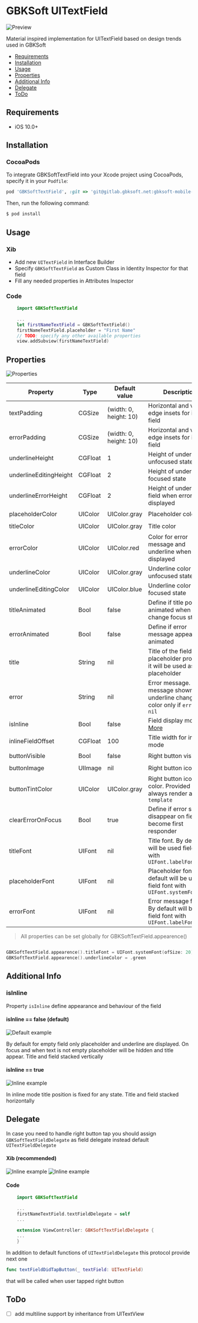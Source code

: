 # GBKSoft UITextField

![Preview](/Media/preview.png)

Material inspired implementation for UITextField based on design trends used in GBKSoft

- [Requirements](#requirements)
- [Installation](#installation)
- [Usage](#usage)
- [Properties](#properties)
- [Additional Info](#additional-info)
- [Delegate](#delegate)
- [ToDo](#todo)

## Requirements 
- iOS 10.0+

## Installation

### CocoaPods

To integrate GBKSoftTextField into your Xcode project using CocoaPods, specify it in your `Podfile`:

```ruby
pod 'GBKSoftTextField', :git => 'git@gitlab.gbksoft.net:gbksoft-mobile-department/ios/gbksofttextfield.git'
```

Then, run the following command:

```bash
$ pod install
```

## Usage

### Xib

- Add new `UITextField` in Interface Builder
- Specify `GBKSoftTextField` as Custom Class in Identity Inspector for that field
- Fill any needed properties in Attributes Inspector

### Code
```swift
    import GBKSoftTextField
    
    ...
    let firstNameTextField = GBKSoftTextField()
    firstNameTextField.placeholder = "First Name"
	// TODO: specify any other available properties
    view.addSubview(firstNameTextField)
```

## Properties

![Properties](/Media/attributes.png)

| Property | Type | Default value | Description | @IBInspectable |
| --- | --- | --- | --- | :---: |
| textPadding | CGSize | (width: 0, height: 10) | Horizontal and vertical edge insets for input field | :heavy_check_mark: |
| errorPadding | CGSize | (width: 0, height: 10) | Horizontal and vertical edge insets for input field | :heavy_check_mark: |
| underlineHeight | CGFloat | 1 | Height of underline for unfocused state  | :heavy_check_mark: |
| underlineEditingHeight | CGFloat | 2 | Height of underline for focused state | :heavy_check_mark: |
| underlineErrorHeight | CGFloat | 2 | Height of underline for field when error displayed | :heavy_check_mark: |
| placeholderColor | UIColor | UIColor.gray | Placeholder color | :heavy_check_mark: |
| titleColor | UIColor | UIColor.gray | Title color | :heavy_check_mark: |
| errorColor | UIColor | UIColor.red | Color for error message and underline when error displayed | :heavy_check_mark: |
| underlineColor | UIColor | UIColor.gray | Underline color for unfocused state | :heavy_check_mark: |
| underlineEditingColor | UIColor | UIColor.blue | Underline color for focused state | :heavy_check_mark: |
| titleAnimated | Bool | false | Define if title position animated when field change focus state  | :heavy_check_mark: |
| errorAnimated | Bool | false | Define if error message appear animated | :heavy_check_mark: |
| title | String | nil | Title of the field. If no placeholder provided it will be used as placeholder | :heavy_check_mark: |
| error | String | nil | Error message. Error message shown and underline changed color only if `error != nil` | :heavy_check_mark: |
| isInline | Bool | false | Field display mode. [More](#isInline)  | :heavy_check_mark: |
| inlineFieldOffset | CGFloat | 100 | Title width for inline mode | :heavy_check_mark: |
| buttonVisible | Bool | false | Right button visibility | :heavy_check_mark: |
| buttonImage | UIImage | nil | Right button icon | :heavy_check_mark: |
| buttonTintColor | UIColor | UIColor.gray | Right button icon tint color. Provided image always render as `template` | :heavy_check_mark: |
| clearErrorOnFocus | Bool | true | Define if error should disappear on field become first responder | :heavy_check_mark: |
| titleFont | UIFont | nil | Title font. By default will be used field font with `UIFont.labelFontSize` | :x: |
| placeholderFont | UIFont | nil | Placeholder font. By default will be used field font with `UIFont.systemFontSize` | :x: |
| errorFont | UIFont | nil | Error message font. By default will be used field font with `UIFont.labelFontSize` | :x: |

> All properties can be set globally for GBKSoftTextField.appearence()

```swift

GBKSoftTextField.appearence().titleFont = UIFont.systemFont(ofSize: 20)
GBKSoftTextField.appearence().underlineColor = .green

```

## Additional Info

### isInline 

Property `isInline` define appearance and behaviour of the field

#### isInline == false (default)

![Default example](/Media/example-default.png)

By default for empty field only placeholder and underline are displayed. On focus and when text is not empty placeholder will be hidden and title appear. Title and field stacked vertically
#### isInline == true

![Inline example](/Media/example-inline.png)

In inline mode title position is fixed for any state. Title and field stacked horizontally 


## Delegate 

In case you need to handle right button tap you should assign `GBKSoftTextFieldDelegate` as field delegate instead default  `UITextFieldDelegate`

#### Xib (recommended)
![Inline example](/Media/delegate1.png)
![Inline example](/Media/delegate2.png)

#### Code
```swift
    import GBKSoftTextField
    
    ...
    firstNameTextField.textFieldDelegate = self
    ...
    
    extension ViewController: GBKSoftTextFieldDelegate {
    ...
    }
```

In addition to default functions of `UITextFieldDelegate` this protocol provide next one
```swift
func textFieldDidTapButton(_ textField: UITextField)
```
that will be called when user tapped right button

## ToDo

- [ ] add multiline support by inheritance from UITextView
